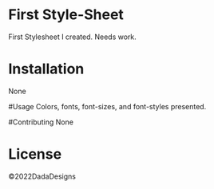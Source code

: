 # First Style-Sheet
First Stylesheet I created. Needs work. 

# Installation
None

#Usage
Colors, fonts, font-sizes, and font-styles presented.

#Contributing
None

# License
©2022DadaDesigns
